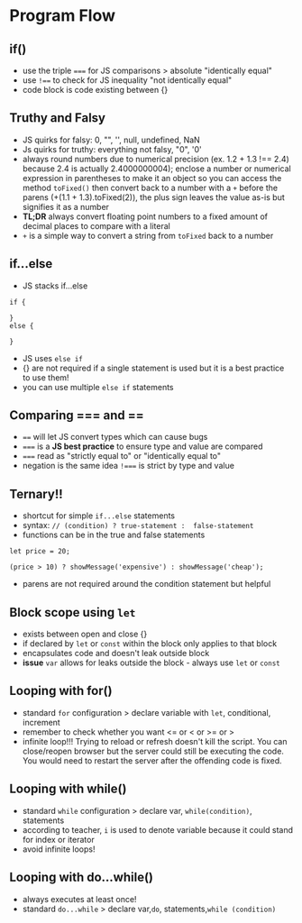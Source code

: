 # Program Flow

## if()
- use the triple ```===``` for JS comparisons > absolute "identically equal"
- use ```!==``` to check for JS inequality "not identically equal"
- code block is code existing between {}

## Truthy and Falsy
- JS quirks for falsy: 0, "", '', null, undefined, NaN
- Js quirks for truthy: everything not falsy, "0", '0'
- always round numbers due to numerical precision (ex. 1.2 + 1.3 !== 2.4) because 2.4 is actually 2.4000000004); enclose a number or numerical expression in parentheses to make it an object so you can access the method ```toFixed()``` then convert back to a number with a ```+``` before the parens (+(1.1 + 1.3).toFixed(2)), the plus sign leaves the value as-is but signifies it as a number
- **TL;DR** always convert floating point numbers to a fixed amount of decimal places to compare with a literal
- ```+``` is a simple way to convert a string from ```toFixed``` back to a number

## if...else
- JS stacks if...else
```
if {

}
else {

}
```
- JS uses ```else if```
- {} are not required if a single statement is used but it is a best practice to use them!
- you can use multiple ```else if``` statements

## Comparing === and ==
- ```==``` will let JS convert types which can cause bugs
- ```===``` is a **JS best practice** to ensure type and value are compared
- ```===``` read as "strictly equal to" or "identically equal to"
- negation is the same idea ```!===``` is strict by type and value

## Ternary!!
- shortcut for simple ```if...else``` statements
- syntax: ```// (condition) ? true-statement :  false-statement```
- functions can be in the true and false statements
```
let price = 20;

(price > 10) ? showMessage('expensive') : showMessage('cheap');
```
- parens are not required around the condition statement but helpful

## Block scope using ```let```
- exists between open and close {}
- if declared by ```let``` or ```const``` within the block only applies to that block
- encapsulates code and doesn't leak outside block
- **issue** ```var``` allows for leaks outside the block - always use ```let``` or ```const```

## Looping with for()
- standard ```for``` configuration > declare variable with ```let```, conditional, increment
- remember to check whether you want <= or < or >= or >
- infinite loop!!! Trying to reload or refresh doesn't kill the script. You can close/reopen browser but the server could still be executing the code. You would need to restart the server after the offending code is fixed.

## Looping with while()
- standard ```while``` configuration > declare var, ```while(condition)```, statements
- according to teacher, ```i``` is used to denote variable because it could stand for index or iterator
- avoid infinite loops!

## Looping with do...while()
- always executes at least once!
- standard ```do...while``` > declare var,```do```, statements,```while (condition)```